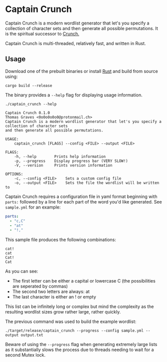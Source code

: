 # Captain Crunch

Captain Crunch is a modern wordlist generator that let's you specify a collection of character sets and then generate all possible permutations. It is the spiritual successor to [Crunch.](https://sourceforge.net/projects/crunch-wordlist/)

Captain Crunch is multi-threaded, relatively fast, and written in Rust.

## Usage

Download one of the prebuilt binaries or install [Rust](https://www.rust-lang.org/learn/get-started) and build from source using:

`cargo build --release`

The binary provides a `--help` flag for displaying usage information.

``` shell
./captain_crunch --help

Captain Crunch 0.1.0
Thomas Graves <0o0o0o0o0@protonmail.ch>
Captain Crunch is a modern wordlist generator that let's you specify a collection of character sets
and then generate all possible permutations.

USAGE:
    captain_crunch [FLAGS] --config <FILE> --output <FILE>

FLAGS:
    -h, --help        Prints help information
    -p, --progress    Display progress bar (VERY SLOW!)
    -V, --version     Prints version information

OPTIONS:
    -c, --config <FILE>    Sets a custom config file
    -o, --output <FILE>    Sets the file the wordlist will be written to

```

Captain Crunch requires a configuration file in yaml format beginning with `parts:` followed by a line for each part of the word you'd like generated. See `sample.yml` for an example:

``` yaml
parts:
  - "c,C"
  - "at"
  - "!,"
```

This sample file produces the following combinations:

```
cat!
cat
Cat!
Cat
```

As you can see:
- The first letter can be either a capital or lowercase C (the possibilities are seperated by commas)
- The second two letters are always: at
- The last character is either an ! or empty

This list can be infinitely long or complex but mind the complexity as the resulting wordlist sizes grow rather large, rather quickly.

The previous command was used to build the example wordlist:

``` shell
./target/release/captain_crunch --progress --config sample.yml --output output.txt
```

Beware of using the `--progress` flag when generating extremely large lists as it substantially slows the process due to threads needing to wait for a second Mutex lock.
